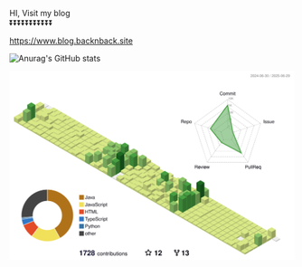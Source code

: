
HI, Visit my blog  
⏬⏬⏬⏬⏬⏬⏬⏬⏬⏬⏬  

https://www.blog.backnback.site




![Anurag's GitHub stats](https://github-readme-stats.vercel.app/api?username=backnback&hide=contribs,prs&show_icons=true&theme=dracula)



![](./profile-3d-contrib/profile-green-animate.svg)
